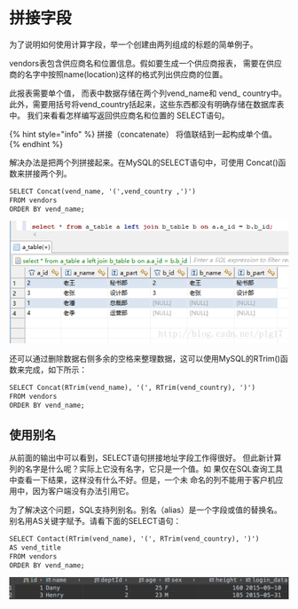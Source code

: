 # 拼接字段

为了说明如何使用计算字段，举一个创建由两列组成的标题的简单例子。

vendors表包含供应商名和位置信息。假如要生成一个供应商报表， 需要在供应商的名字中按照name\(location\)这样的格式列出供应商的位置。

此报表需要单个值， 而表中数据存储在两个列vend_name和 vend_ country中。此外，需要用括号将vend\_country括起来，这些东西都没有明确存储在数据库表中。 我们来看看怎样编写返回供应商名和位置的 SELECT语句。

{% hint style="info" %}
拼接（concatenate） 将值联结到一起构成单个值。
{% endhint %}

解决办法是把两个列拼接起来。在MySQL的SELECT语句中，可使用 Concat\(\)函数来拼接两个列。

```text
SELECT Concat(vend_name, '(',vend_country ,')')
FROM vendors
ORDER BY vend_name;
```

![](../../.gitbook/assets/image%20%2890%29.png)

还可以通过删除数据右侧多余的空格来整理数据，这可以使用MySQL的RTrim\(\)函数来完成，如下所示：

```text
SELECT Concat(RTrim(vend_name), '(', RTrim(vend_country), ')')
FROM vendors
ORDER BY vend_name;
```

## 使用别名

从前面的输出中可以看到，SELECT语句拼接地址字段工作得很好。 但此新计算列的名字是什么呢？实际上它没有名字，它只是一个值。如 果仅在SQL查询工具中查看一下结果，这样没有什么不好。但是，一个未 命名的列不能用于客户机应用中，因为客户端没有办法引用它。

为了解决这个问题，SQL支持列别名。别名（alias）是一个字段或值的替换名。别名用AS关键字赋予。请看下面的SELECT语句：

```text
SELECT Contact(RTrim(vend_name), '(', RTrim(vend_country), ')')
AS vend_title
FROM vendors
ORDER BY vend_name;
```

![](../../.gitbook/assets/image%20%2862%29.png)

